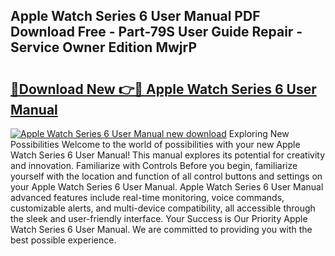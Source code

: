 ## Apple Watch Series 6 User Manual PDF Download Free - Part-79S User Guide Repair - Service Owner Edition MwjrP

# <h2><a href="http://bc28712.oget.top/?id=Apple+Watch+Series+6+User+Manual">🔗Download New 👉🔴 Apple Watch Series 6 User Manual</a></h2>

[![Apple Watch Series 6 User Manual new download](https://i.imgur.com/5g1atiW.png)](http://bc28712.oget.top/?id=Apple+Watch+Series+6+User+Manual)
Exploring New Possibilities Welcome to the world of possibilities with your new Apple Watch Series 6 User Manual! This manual explores its potential for creativity and innovation. Familiarize with Controls Before you begin, familiarize yourself with the location and function of all control buttons and settings on your Apple Watch Series 6 User Manual. Apple Watch Series 6 User Manual advanced features include real-time monitoring, voice commands, customizable alerts, and multi-device compatibility, all accessible through the sleek and user-friendly interface. Your Success is Our Priority Apple Watch Series 6 User Manual. We are committed to providing you with the best possible experience.
